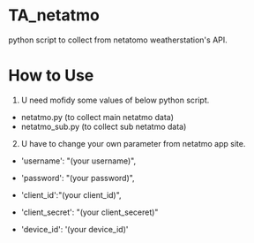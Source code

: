 # TA_netatmo
python script to collect from netatomo weatherstation's API.

# How to Use

1. U need mofidy some values of below python script.
 - netatmo.py (to collect main netatmo data)
 - netatmo_sub.py (to collect sub netatmo data)
 
2. U have to change your own parameter from netatmo app site.

 - 'username': "(your username)",
 - 'password': "(your password)",
 - 'client_id':"(your client_id)",
 - 'client_secret': "(your client_seceret)"

 - 'device_id': '(your device_id)'

